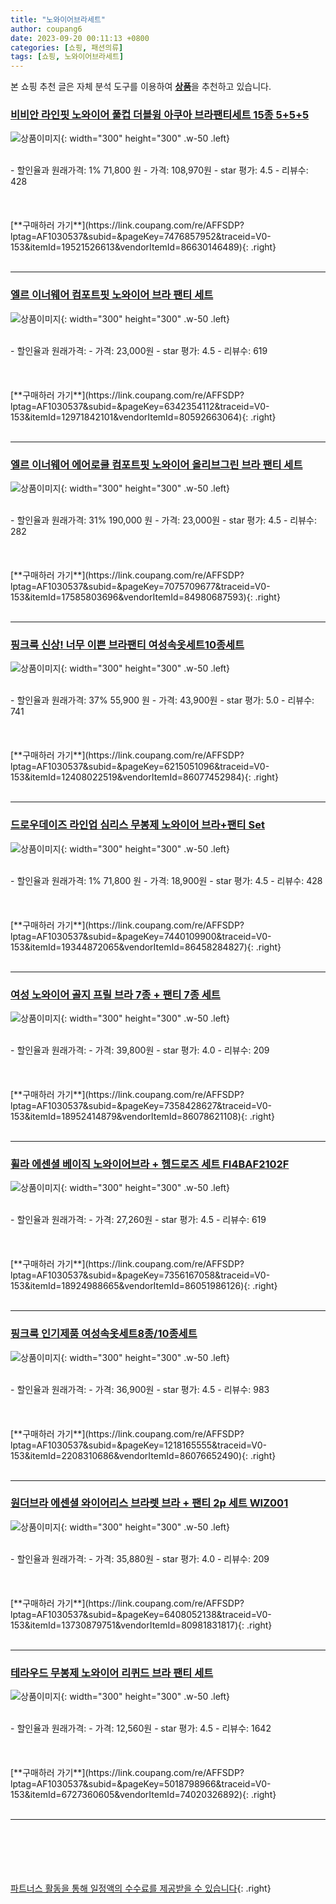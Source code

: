 ```yaml
---
title: "노와이어브라세트"
author: coupang6
date: 2023-09-20 00:11:13 +0800
categories: [쇼핑, 패션의류]
tags: [쇼핑, 노와이어브라세트]
---
```


본 쇼핑 추천 글은 자체 분석 도구를 이용하여 [**상품**](https://link.coupang.com/a/bao1ui)을 추천하고 있습니다.

### [비비안 라인핏 노와이어 풀컵 더블윙 아쿠아 브라팬티세트 15종 5+5+5](https://link.coupang.com/re/AFFSDP?lptag=AF1030537&subid=&pageKey=7476857952&traceid=V0-153&itemId=19521526613&vendorItemId=86630146489)

![상품이미지](https://thumbnail8.coupangcdn.com/thumbnails/remote/230x230ex/image/vendor_inventory/41d9/50770e9a1532e6f7d3f60ce584845208d291ac8a4e84d3e9e98279e958b6.jpg){: width="300" height="300" .w-50 .left}


<br>
- 할인율과 원래가격: 1%  71,800   원
- 가격: 108,970원
- star 평가: 4.5
- 리뷰수: 428
<br>
<br>
<br>
<br>
[**구매하러 가기**](https://link.coupang.com/re/AFFSDP?lptag=AF1030537&subid=&pageKey=7476857952&traceid=V0-153&itemId=19521526613&vendorItemId=86630146489){: .right}
<br>
<br>

---

### [엘르 이너웨어 컴포트핏 노와이어 브라 팬티 세트](https://link.coupang.com/re/AFFSDP?lptag=AF1030537&subid=&pageKey=6342354112&traceid=V0-153&itemId=12971842101&vendorItemId=80592663064)

![상품이미지](https://thumbnail6.coupangcdn.com/thumbnails/remote/230x230ex/image/vendor_inventory/71de/bb6db625de21ea8049db9c1e122b244176ff20f3512a68cb0d98d3821df7.jpg){: width="300" height="300" .w-50 .left}


<br>
- 할인율과 원래가격: 
- 가격: 23,000원
- star 평가: 4.5
- 리뷰수: 619
<br>
<br>
<br>
<br>
[**구매하러 가기**](https://link.coupang.com/re/AFFSDP?lptag=AF1030537&subid=&pageKey=6342354112&traceid=V0-153&itemId=12971842101&vendorItemId=80592663064){: .right}
<br>
<br>

---

### [엘르 이너웨어 에어로쿨 컴포트핏 노와이어 올리브그린 브라 팬티 세트](https://link.coupang.com/re/AFFSDP?lptag=AF1030537&subid=&pageKey=7075709677&traceid=V0-153&itemId=17585803696&vendorItemId=84980687593)

![상품이미지](https://thumbnail7.coupangcdn.com/thumbnails/remote/230x230ex/image/vendor_inventory/c38b/e7a48af5b4f7db8df52b149a7088dc0863b04d66ad55ad5bbb9013be8a8c.jpg){: width="300" height="300" .w-50 .left}


<br>
- 할인율과 원래가격: 31%  190,000   원
- 가격: 23,000원
- star 평가: 4.5
- 리뷰수: 282
<br>
<br>
<br>
<br>
[**구매하러 가기**](https://link.coupang.com/re/AFFSDP?lptag=AF1030537&subid=&pageKey=7075709677&traceid=V0-153&itemId=17585803696&vendorItemId=84980687593){: .right}
<br>
<br>

---

### [핑크룩 신상! 너무 이쁜 브라팬티 여성속옷세트10종세트](https://link.coupang.com/re/AFFSDP?lptag=AF1030537&subid=&pageKey=6215051096&traceid=V0-153&itemId=12408022519&vendorItemId=86077452984)

![상품이미지](https://thumbnail9.coupangcdn.com/thumbnails/remote/230x230ex/image/vendor_inventory/c6e0/839d71b480c8f3713ee68232a8b0e033369e77b52b5d759212c2a69a044e.jpg){: width="300" height="300" .w-50 .left}


<br>
- 할인율과 원래가격: 37%  55,900   원
- 가격: 43,900원
- star 평가: 5.0
- 리뷰수: 741
<br>
<br>
<br>
<br>
[**구매하러 가기**](https://link.coupang.com/re/AFFSDP?lptag=AF1030537&subid=&pageKey=6215051096&traceid=V0-153&itemId=12408022519&vendorItemId=86077452984){: .right}
<br>
<br>

---

### [드로우데이즈 라인업 심리스 무봉제 노와이어 브라+팬티 Set](https://link.coupang.com/re/AFFSDP?lptag=AF1030537&subid=&pageKey=7440109900&traceid=V0-153&itemId=19344872065&vendorItemId=86458284827)

![상품이미지](https://thumbnail9.coupangcdn.com/thumbnails/remote/230x230ex/image/vendor_inventory/58c6/dd6b5d48d67f1200d04a1ae4ca5c1f3b59b2ec0c8ca099941abcee89b21b.jpg){: width="300" height="300" .w-50 .left}


<br>
- 할인율과 원래가격: 1%  71,800   원
- 가격: 18,900원
- star 평가: 4.5
- 리뷰수: 428
<br>
<br>
<br>
<br>
[**구매하러 가기**](https://link.coupang.com/re/AFFSDP?lptag=AF1030537&subid=&pageKey=7440109900&traceid=V0-153&itemId=19344872065&vendorItemId=86458284827){: .right}
<br>
<br>

---

### [여성 노와이어 골지 프릴 브라 7종 + 팬티 7종 세트](https://link.coupang.com/re/AFFSDP?lptag=AF1030537&subid=&pageKey=7358428627&traceid=V0-153&itemId=18952414879&vendorItemId=86078621108)

![상품이미지](https://thumbnail10.coupangcdn.com/thumbnails/remote/230x230ex/image/vendor_inventory/8197/6b5be7ba56d27f9a81628c40123e1345293f290dc280e7589d2f24366eb9.jpg){: width="300" height="300" .w-50 .left}


<br>
- 할인율과 원래가격: 
- 가격: 39,800원
- star 평가: 4.0
- 리뷰수: 209
<br>
<br>
<br>
<br>
[**구매하러 가기**](https://link.coupang.com/re/AFFSDP?lptag=AF1030537&subid=&pageKey=7358428627&traceid=V0-153&itemId=18952414879&vendorItemId=86078621108){: .right}
<br>
<br>

---

### [휠라 에센셜 베이직 노와이어브라 + 헴드로즈 세트 FI4BAF2102F](https://link.coupang.com/re/AFFSDP?lptag=AF1030537&subid=&pageKey=7356167058&traceid=V0-153&itemId=18924988665&vendorItemId=86051986126)

![상품이미지](https://thumbnail8.coupangcdn.com/thumbnails/remote/230x230ex/image/rs_quotation_api/sky0biv6/e2a77b6ec46a42bea168d17dc1ddf051.jpg){: width="300" height="300" .w-50 .left}


<br>
- 할인율과 원래가격: 
- 가격: 27,260원
- star 평가: 4.5
- 리뷰수: 619
<br>
<br>
<br>
<br>
[**구매하러 가기**](https://link.coupang.com/re/AFFSDP?lptag=AF1030537&subid=&pageKey=7356167058&traceid=V0-153&itemId=18924988665&vendorItemId=86051986126){: .right}
<br>
<br>

---

### [핑크룩 인기제품 여성속옷세트8종/10종세트](https://link.coupang.com/re/AFFSDP?lptag=AF1030537&subid=&pageKey=1218165555&traceid=V0-153&itemId=2208310686&vendorItemId=86076652490)

![상품이미지](https://thumbnail8.coupangcdn.com/thumbnails/remote/230x230ex/image/vendor_inventory/073a/7a4f71cad24b17d75cb5bc95f6678229ebe6b4c766148c23dd486db681ba.jpg){: width="300" height="300" .w-50 .left}


<br>
- 할인율과 원래가격: 
- 가격: 36,900원
- star 평가: 4.5
- 리뷰수: 983
<br>
<br>
<br>
<br>
[**구매하러 가기**](https://link.coupang.com/re/AFFSDP?lptag=AF1030537&subid=&pageKey=1218165555&traceid=V0-153&itemId=2208310686&vendorItemId=86076652490){: .right}
<br>
<br>

---

### [원더브라 에센셜 와이어리스 브라렛 브라 + 팬티 2p 세트 WIZ001](https://link.coupang.com/re/AFFSDP?lptag=AF1030537&subid=&pageKey=6408052138&traceid=V0-153&itemId=13730879751&vendorItemId=80981831817)

![상품이미지](https://thumbnail6.coupangcdn.com/thumbnails/remote/230x230ex/image/retail/images/8685254455706228-78f0da03-ca32-405e-b01a-ce6b676aa1c3.jpg){: width="300" height="300" .w-50 .left}


<br>
- 할인율과 원래가격: 
- 가격: 35,880원
- star 평가: 4.0
- 리뷰수: 209
<br>
<br>
<br>
<br>
[**구매하러 가기**](https://link.coupang.com/re/AFFSDP?lptag=AF1030537&subid=&pageKey=6408052138&traceid=V0-153&itemId=13730879751&vendorItemId=80981831817){: .right}
<br>
<br>

---

### [테라우드 무봉제 노와이어 리퀴드 브라 팬티 세트](https://link.coupang.com/re/AFFSDP?lptag=AF1030537&subid=&pageKey=5018798966&traceid=V0-153&itemId=6727360605&vendorItemId=74020326892)

![상품이미지](https://thumbnail8.coupangcdn.com/thumbnails/remote/230x230ex/image/rs_quotation_api/xer84wg2/f0348b891cda4c818e3c4814f71b782b.jpg){: width="300" height="300" .w-50 .left}


<br>
- 할인율과 원래가격: 
- 가격: 12,560원
- star 평가: 4.5
- 리뷰수: 1642
<br>
<br>
<br>
<br>
[**구매하러 가기**](https://link.coupang.com/re/AFFSDP?lptag=AF1030537&subid=&pageKey=5018798966&traceid=V0-153&itemId=6727360605&vendorItemId=74020326892){: .right}
<br>
<br>

---
<br><br><br><br><br> [파트너스 활동을 통해 일정액의 수수료를 제공받을 수 있습니다](https://link.coupang.com/a/bao1ui){: .right}